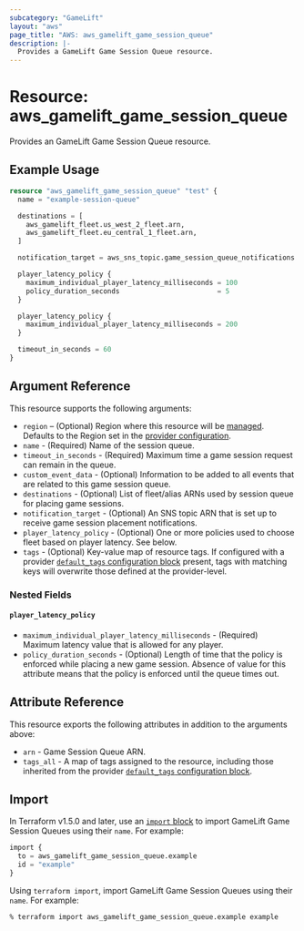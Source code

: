 ```yaml
---
subcategory: "GameLift"
layout: "aws"
page_title: "AWS: aws_gamelift_game_session_queue"
description: |-
  Provides a GameLift Game Session Queue resource.
---
```


# Resource: aws_gamelift_game_session_queue

Provides an GameLift Game Session Queue resource.

## Example Usage

```terraform
resource "aws_gamelift_game_session_queue" "test" {
  name = "example-session-queue"

  destinations = [
    aws_gamelift_fleet.us_west_2_fleet.arn,
    aws_gamelift_fleet.eu_central_1_fleet.arn,
  ]

  notification_target = aws_sns_topic.game_session_queue_notifications.arn

  player_latency_policy {
    maximum_individual_player_latency_milliseconds = 100
    policy_duration_seconds                        = 5
  }

  player_latency_policy {
    maximum_individual_player_latency_milliseconds = 200
  }

  timeout_in_seconds = 60
}
```

## Argument Reference

This resource supports the following arguments:

* `region` – (Optional) Region where this resource will be [managed](https://docs.aws.amazon.com/general/latest/gr/rande.html#regional-endpoints). Defaults to the Region set in the [provider configuration](https://registry.terraform.io/providers/hashicorp/aws/latest/docs#aws-configuration-reference).
* `name` - (Required) Name of the session queue.
* `timeout_in_seconds` - (Required) Maximum time a game session request can remain in the queue.
* `custom_event_data` - (Optional) Information to be added to all events that are related to this game session queue.
* `destinations` - (Optional) List of fleet/alias ARNs used by session queue for placing game sessions.
* `notification_target` - (Optional) An SNS topic ARN that is set up to receive game session placement notifications.
* `player_latency_policy` - (Optional) One or more policies used to choose fleet based on player latency. See below.
* `tags` - (Optional) Key-value map of resource tags. If configured with a provider [`default_tags` configuration block](https://registry.terraform.io/providers/hashicorp/aws/latest/docs#default_tags-configuration-block) present, tags with matching keys will overwrite those defined at the provider-level.

### Nested Fields

#### `player_latency_policy`

* `maximum_individual_player_latency_milliseconds` - (Required) Maximum latency value that is allowed for any player.
* `policy_duration_seconds` - (Optional) Length of time that the policy is enforced while placing a new game session. Absence of value for this attribute means that the policy is enforced until the queue times out.

## Attribute Reference

This resource exports the following attributes in addition to the arguments above:

* `arn` - Game Session Queue ARN.
* `tags_all` - A map of tags assigned to the resource, including those inherited from the provider [`default_tags` configuration block](https://registry.terraform.io/providers/hashicorp/aws/latest/docs#default_tags-configuration-block).

## Import

In Terraform v1.5.0 and later, use an [`import` block](https://developer.hashicorp.com/terraform/language/import) to import GameLift Game Session Queues using their `name`. For example:

```terraform
import {
  to = aws_gamelift_game_session_queue.example
  id = "example"
}
```

Using `terraform import`, import GameLift Game Session Queues using their `name`. For example:

```console
% terraform import aws_gamelift_game_session_queue.example example
```
